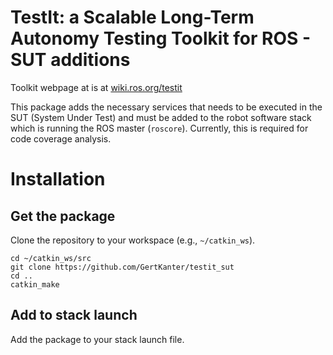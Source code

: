 TestIt: a Scalable Long-Term Autonomy Testing Toolkit for ROS - SUT additions
=============================================================================

Toolkit webpage at is at [wiki.ros.org/testit](http://wiki.ros.org/testit)

This package adds the necessary services that needs to be executed in the SUT (System Under Test) and must be added to the robot software stack which is running the ROS master (`roscore`). Currently, this is required for code coverage analysis.

# Installation

## Get the package

Clone the repository to your workspace (e.g., `~/catkin_ws`).

```
cd ~/catkin_ws/src
git clone https://github.com/GertKanter/testit_sut
cd ..
catkin_make
```
## Add to stack launch

Add the package to your stack launch file.
